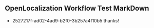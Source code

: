 ## OpenLocalization Workflow Test MarkDown
* 2527217f-ad02-4ad9-b2f0-3b257a4f10b5 
thanks!<!--HONumber=Mar16_HO3-->
